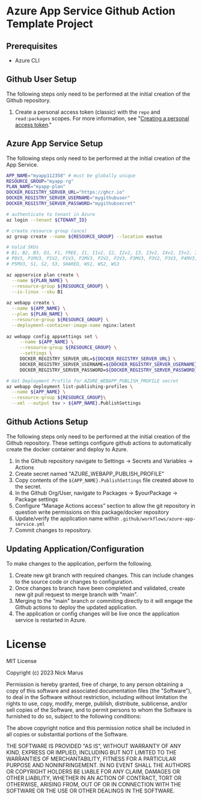 # Azure App Service Github Action Template Project

## Prerequisites

* Azure CLI

## Github User Setup

The following steps only need to be performed at the initial creation of the Github repository. 

1. Create a personal access token (classic) with the `repo` and `read:packages` scopes. For more information, see "[Creating a personal access token](https://docs.github.com/en/authentication/keeping-your-account-and-data-secure/creating-a-personal-access-token)."

## Azure App Service Setup

The following steps only need to be performed at the initial creation of the App Service.


```bash
APP_NAME="myapp112358" # must be globally unique
RESOURCE_GROUP="myapp-rg"
PLAN_NAME="myapp-plan"
DOCKER_REGISTRY_SERVER_URL="https://ghcr.io"
DOCKER_REGISTRY_SERVER_USERNAME="mygithubuser"
DOCKER_REGISTRY_SERVER_PASSWORD="mygithubsecret"

# authenticate to tenant in Azure
az login --tenant ${TENANT_ID}

# create resource group (once)
az group create --name ${RESOURCE_GROUP} --location eastus

# Valid SKUs
# B1, B2, B3, D1, F1, FREE, I1, I1v2, I2, I2v2, I3, I3v2, I4v2, I5v2, I6v2,
# P0V3, P1MV3, P1V2, P1V3, P2MV3, P2V2, P2V3, P3MV3, P3V2, P3V3, P4MV3, 
# P5MV3, S1, S2, S3, SHARED, WS1, WS2, WS3

az appservice plan create \
  --name ${PLAN_NAME} \
  --resource-group ${RESOURCE_GROUP} \
  --is-linux --sku B1
  
az webapp create \
  --name ${APP_NAME} \
  --plan ${PLAN_NAME} \
  --resource-group ${RESOURCE_GROUP} \
  --deployment-container-image-name nginx:latest
  
az webapp config appsettings set \
     --name ${APP_NAME} \
     --resource-group ${RESOURCE_GROUP} \
     --settings \
     DOCKER_REGISTRY_SERVER_URL=${DOCKER_REGISTRY_SERVER_URL} \
     DOCKER_REGISTRY_SERVER_USERNAME=${DOCKER_REGISTRY_SERVER_USERNAME} \
     DOCKER_REGISTRY_SERVER_PASSWORD=${DOCKER_REGISTRY_SERVER_PASSWORD}

# Get Deployment Profile for AZURE_WEBAPP_PUBLISH_PROFILE secret
az webapp deployment list-publishing-profiles \
  --name ${APP_NAME} \
  --resource-group ${RESOURCE_GROUP}\
  --xml --output tsv > ${APP_NAME}.PublishSettings

```

## Github Actions Setup

The following steps only need to be performed at the initial creation of the Github repository. These settings configure github actions to automatically create the docker container and deploy to Azure.

1. In the Github repository navigate to Settings → Secrets and Variables → Actions
2. Create secret named "AZURE_WEBAPP_PUBLISH_PROFILE"
3. Copy contents of the `${APP_NAME}.PublishSettings` file created above to the secret.
4. In the Github Org/User, navigate to Packages → $yourPackage → Package settings 
5. Configure “Manage Actions access” section to allow the git repository in question write permissions on this package/docker repository
6. Update/verify the application name within `.github/workflows/azure-app-service.yml`
7. Commit changes to repository. 

## Updating Application/Configuration

To make changes to the application, perform the following. 

1. Create new git branch with required changes. This can include changes to the source code or changes to configuration.
2. Once changes to branch have been completed and validated, create new git pull request to merge branch with "main".
3. Merging to the "main" branch or commiting directly to it will engage the Github actions to deploy the updated application. 
4. The application or config changes will be live once the application service is restarted in Azure. 

# License

MIT License

Copyright (c) 2023 Nick Marus

Permission is hereby granted, free of charge, to any person obtaining a copy
of this software and associated documentation files (the "Software"), to deal
in the Software without restriction, including without limitation the rights
to use, copy, modify, merge, publish, distribute, sublicense, and/or sell
copies of the Software, and to permit persons to whom the Software is
furnished to do so, subject to the following conditions:

The above copyright notice and this permission notice shall be included in all
copies or substantial portions of the Software.

THE SOFTWARE IS PROVIDED "AS IS", WITHOUT WARRANTY OF ANY KIND, EXPRESS OR
IMPLIED, INCLUDING BUT NOT LIMITED TO THE WARRANTIES OF MERCHANTABILITY,
FITNESS FOR A PARTICULAR PURPOSE AND NONINFRINGEMENT. IN NO EVENT SHALL THE
AUTHORS OR COPYRIGHT HOLDERS BE LIABLE FOR ANY CLAIM, DAMAGES OR OTHER
LIABILITY, WHETHER IN AN ACTION OF CONTRACT, TORT OR OTHERWISE, ARISING FROM,
OUT OF OR IN CONNECTION WITH THE SOFTWARE OR THE USE OR OTHER DEALINGS IN THE
SOFTWARE.
